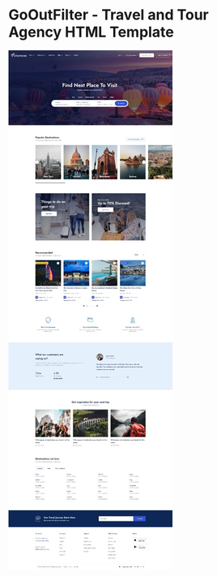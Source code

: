# GoOutFilter - Travel and Tour Agency HTML Template

[<img src="./gooutfilter.jpeg">](https://gooutfilter.netlify.app/)
